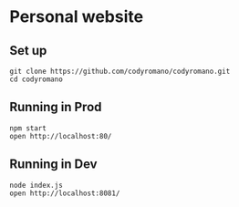 # Personal website

## Set up

```
git clone https://github.com/codyromano/codyromano.git
cd codyromano
```

## Running in Prod

```
npm start
open http://localhost:80/
```

## Running in Dev

```
node index.js
open http://localhost:8081/
```
